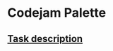 # Codejam Palette

## [Task description](https://github.com/rolling-scopes-school/tasks/blob/master/tasks/stage-2/codejam-palette/codejam-palette_en.md)

